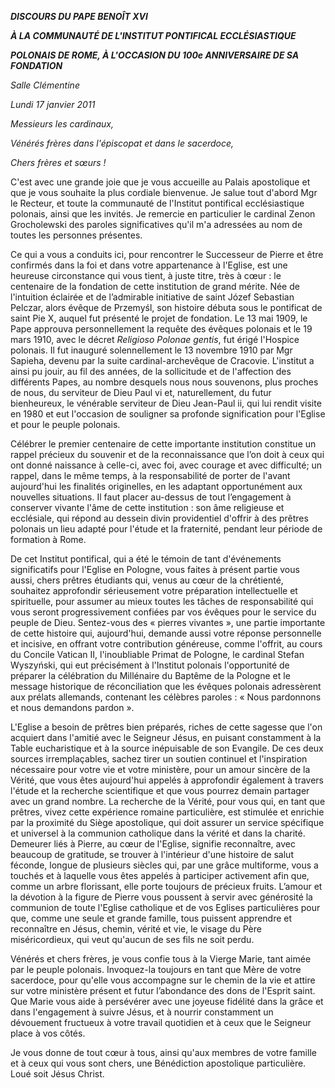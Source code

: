***DISCOURS DU PAPE BENOÎT XVI***

***À LA COMMUNAUTÉ DE L'INSTITUT PONTIFICAL ECCLÉSIASTIQUE***

***POLONAIS DE ROME, À L'OCCASION DU 100e ANNIVERSAIRE DE SA FONDATION***

*Salle Clémentine*

*Lundi 17 janvier 2011*

*Messieurs les cardinaux,*

*Vénérés frères dans l'épiscopat et dans le sacerdoce,*

*Chers frères et sœurs !*

C'est avec une grande joie que je vous accueille au Palais apostolique et que je vous souhaite la plus cordiale bienvenue. Je salue tout d'abord Mgr le Recteur, et toute la communauté de l'Institut pontifical ecclésiastique polonais, ainsi que les invités. Je remercie en particulier le cardinal Zenon Grocholewski des paroles significatives qu'il m'a adressées au nom de toutes les personnes présentes.

Ce qui a vous a conduits ici, pour rencontrer le Successeur de Pierre et être confirmés dans la foi et dans votre appartenance à l'Eglise, est une heureuse circonstance qui vous tient, à juste titre, très à cœur : le centenaire de la fondation de cette institution de grand mérite. Née de l'intuition éclairée et de l’admirable initiative de saint Józef Sebastian Pelczar, alors évêque de Przemyśl, son histoire débuta sous le pontificat de saint Pie X, auquel fut présenté le projet de fondation. Le 13 mai 1909, le Pape approuva personnellement la requête des évêques polonais et le 19 mars 1910, avec le décret *Religioso Polonae gentis*, fut érigé l'Hospice polonais. Il fut inauguré solennellement le 13 novembre 1910 par Mgr Sapieha, devenu par la suite cardinal-archevêque de Cracovie. L'institut a ainsi pu jouir, au fil des années, de la sollicitude et de l'affection des différents Papes, au nombre desquels nous nous souvenons, plus proches de nous, du serviteur de Dieu Paul vi et, naturellement, du futur bienheureux, le vénérable serviteur de Dieu Jean-Paul ii, qui lui rendit visite en 1980 et eut l'occasion de souligner sa profonde signification pour l'Eglise et pour le peuple polonais.

Célébrer le premier centenaire de cette importante institution constitue un rappel précieux du souvenir et de la reconnaissance que l’on doit à ceux qui ont donné naissance à celle-ci, avec foi, avec courage et avec difficulté; un rappel, dans le même temps, à la responsabilité de porter de l'avant aujourd'hui les finalités originelles, en les adaptant opportunément aux nouvelles situations. Il faut placer au-dessus de tout l’engagement à conserver vivante l'âme de cette institution : son âme religieuse et ecclésiale, qui répond au dessein divin providentiel d'offrir à des prêtres polonais un lieu adapté pour l'étude et la fraternité, pendant leur période de formation à Rome.

De cet Institut pontifical, qui a été le témoin de tant d'événements significatifs pour l'Eglise en Pologne, vous faites à présent partie vous aussi, chers prêtres étudiants qui, venus au cœur de la chrétienté, souhaitez approfondir sérieusement votre préparation intellectuelle et spirituelle, pour assumer au mieux toutes les tâches de responsabilité qui vous seront progressivement confiées par vos évêques pour le service du peuple de Dieu. Sentez-vous des « pierres vivantes », une partie importante de cette histoire qui, aujourd'hui, demande aussi votre réponse personnelle et incisive, en offrant votre contribution généreuse, comme l'offrit, au cours du Concile Vatican II, l'inoubliable Primat de Pologne, le cardinal Stefan Wyszyński, qui eut précisément à l'Institut polonais l'opportunité de préparer la célébration du Millénaire du Baptême de la Pologne et le message historique de réconciliation que les évêques polonais adressèrent aux prélats allemands, contenant les célèbres paroles : « Nous pardonnons et nous demandons pardon ».

L'Eglise a besoin de prêtres bien préparés, riches de cette sagesse que l'on acquiert dans l'amitié avec le Seigneur Jésus, en puisant constamment à la Table eucharistique et à la source inépuisable de son Evangile. De ces deux sources irremplaçables, sachez tirer un soutien continuel et l'inspiration nécessaire pour votre vie et votre ministère, pour un amour sincère de la Vérité, que vous êtes aujourd'hui appelés à approfondir également à travers l'étude et la recherche scientifique et que vous pourrez demain partager avec un grand nombre. La recherche de la Vérité, pour vous qui, en tant que prêtres, vivez cette expérience romaine particulière, est stimulée et enrichie par la proximité du Siège apostolique, qui doit assurer un service spécifique et universel à la communion catholique dans la vérité et dans la charité. Demeurer liés à Pierre, au cœur de l'Eglise, signifie reconnaître, avec beaucoup de gratitude, se trouver à l'intérieur d'une histoire de salut féconde, longue de plusieurs siècles qui, par une grâce multiforme, vous a touchés et à laquelle vous êtes appelés à participer activement afin que, comme un arbre florissant, elle porte toujours de précieux fruits. L’amour et la dévotion à la figure de Pierre vous poussent à servir avec générosité la communion de toute l'Eglise catholique et de vos Eglises particulières pour que, comme une seule et grande famille, tous puissent apprendre et reconnaître en Jésus, chemin, vérité et vie, le visage du Père miséricordieux, qui veut qu'aucun de ses fils ne soit perdu.

Vénérés et chers frères, je vous confie tous à la Vierge Marie, tant aimée par le peuple polonais. Invoquez-la toujours en tant que Mère de votre sacerdoce, pour qu'elle vous accompagne sur le chemin de la vie et attire sur votre ministère présent et futur l’abondance des dons de l'Esprit saint. Que Marie vous aide à persévérer avec une joyeuse fidélité dans la grâce et dans l'engagement à suivre Jésus, et à nourrir constamment un dévouement fructueux à votre travail quotidien et à ceux que le Seigneur place à vos côtés.

Je vous donne de tout cœur à tous, ainsi qu'aux membres de votre famille et à ceux qui vous sont chers, une Bénédiction apostolique particulière. Loué soit Jésus Christ.